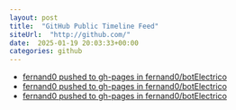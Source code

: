 ```yaml
---
layout: post
title:  "GitHub Public Timeline Feed"
siteUrl:  "http://github.com/"
date:  2025-01-19 20:03:33+00:00
categories: github
---
```

*  [fernand0 pushed to gh-pages in fernand0/botElectrico](https://github.com/fernand0/botElectrico/compare/bf04b7b1eb...97b28b6a7f)
*  [fernand0 pushed to gh-pages in fernand0/botElectrico](https://github.com/fernand0/botElectrico/compare/84b7c9fc28...57ef2ed654)
*  [fernand0 pushed to gh-pages in fernand0/botElectrico](https://github.com/fernand0/botElectrico/compare/ff73f2af28...ec7ce3cb31)
